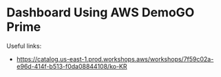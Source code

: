# Dashboard Using AWS DemoGO Prime

Useful links:
- https://catalog.us-east-1.prod.workshops.aws/workshops/7f59c02a-e96d-414f-b513-f0da08844108/ko-KR
